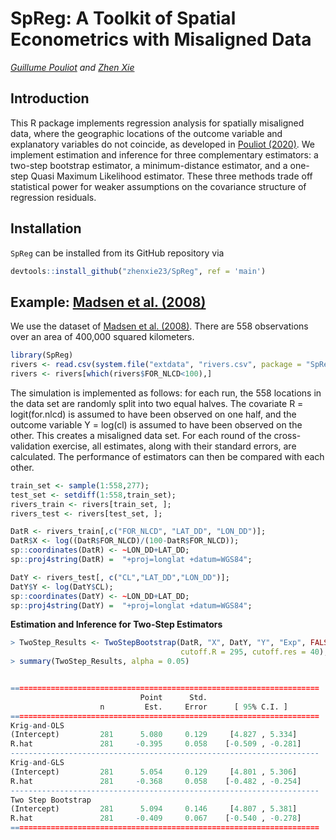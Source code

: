 SpReg: A Toolkit of Spatial Econometrics with Misaligned Data
================
*[Guillume Pouliot](https://sites.google.com/site/guillaumeallairepouliot) and [Zhen Xie](https://github.com/zhenxie23/)*

Introduction
------------

This R package implements regression analysis for spatially misaligned data, where the geographic locations of the outcome variable and explanatory variables do not coincide, as developed in [Pouliot (2020)](https://docs.google.com/viewer?a=v&pid=sites&srcid=ZGVmYXVsdGRvbWFpbnxndWlsbGF1bWVhbGxhaXJlcG91bGlvdHxneDoxN2QzNjYwNmQ5ODczYjE). We implement estimation and inference for three complementary estimators: a two-step bootstrap estimator, a minimum-distance estimator, and a one-step Quasi Maximum Likelihood estimator. These three methods trade off statistical power for weaker assumptions on the covariance structure of regression residuals.

Installation
-----------------------------

`SpReg` can be installed from its GitHub repository via
```r
devtools::install_github("zhenxie23/SpReg", ref = 'main')
```

Example: [Madsen et al. (2008)](https://onlinelibrary.wiley.com/doi/abs/10.1002/env.888)
------------------------------
We use the dataset of [Madsen et al. (2008)](https://onlinelibrary.wiley.com/doi/abs/10.1002/env.888). There are 558 observations over an area of 400,000 squared kilometers.
```r
library(SpReg)
rivers <- read.csv(system.file("extdata", "rivers.csv", package = "SpReg"))
rivers <- rivers[which(rivers$FOR_NLCD<100),]
```
The simulation is implemented as follows: for each run, the 558 locations in the data set are randomly split into two equal halves. The covariate R = logit(for.nlcd) is assumed to have been observed on one half, and the outcome variable Y = log(cl) is assumed to have been observed on the other. This creates a misaligned data set. For each round of the cross-validation exercise, all estimates, along with their standard errors, are calculated. The performance of estimators can then be compared with each other.
```r
train_set <- sample(1:558,277);
test_set <- setdiff(1:558,train_set);
rivers_train <- rivers[train_set, ];
rivers_test <- rivers[test_set, ];

DatR <- rivers_train[,c("FOR_NLCD", "LAT_DD", "LON_DD")];
DatR$X <- log((DatR$FOR_NLCD)/(100-DatR$FOR_NLCD));
sp::coordinates(DatR) <- ~LON_DD+LAT_DD;
sp::proj4string(DatR) =  "+proj=longlat +datum=WGS84";

DatY <- rivers_test[, c("CL","LAT_DD","LON_DD")];
DatY$Y <- log(DatY$CL);
sp::coordinates(DatY) <- ~LON_DD+LAT_DD;
sp::proj4string(DatY) =  "+proj=longlat +datum=WGS84";
```

**Estimation and Inference for Two-Step Estimators**
```r
> TwoStep_Results <- TwoStepBootstrap(DatR, "X", DatY, "Y", "Exp", FALSE, FALSE,
                                      cutoff.R = 295, cutoff.res = 40);
> summary(TwoStep_Results, alpha = 0.05)


=====================================================================
                             Point      Std.                         
                    n         Est.     Error      [ 95% C.I. ]       
=====================================================================
Krig-and-OLS
(Intercept)         281      5.080     0.129     [4.827 , 5.334]     
R.hat               281     -0.395     0.058    [-0.509 , -0.281]    
---------------------------------------------------------------------
Krig-and-GLS
(Intercept)         281      5.054     0.129     [4.801 , 5.306]     
R.hat               281     -0.368     0.058    [-0.482 , -0.254]    
---------------------------------------------------------------------
Two Step Bootstrap
(Intercept)         281      5.094     0.146     [4.807 , 5.381]     
R.hat               281     -0.409     0.067    [-0.540 , -0.278]    
=====================================================================
```
